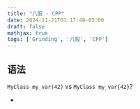 ```yaml
---
title: "八股 - CPP"
date: 2024-11-21T01:17:48-05:00
draft: false
mathjax: true
tags: ['Grinding', '八股', 'CPP']
---
```


## 语法

`MyClass my_var(42)` vs `MyClass my_var{42}`?

-
